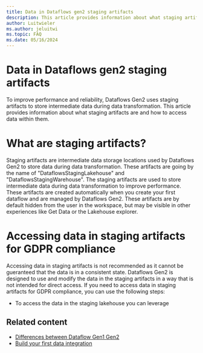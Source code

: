 ```yaml
---
title: Data in Dataflows gen2 staging artifacts
description: This article provides information about what staging artifacts are and how to access data wihtin them.
author: Luitwieler
ms.author: jeluitwi
ms.topic: FAQ
ms.date: 05/16/2024
---
```


# Data in Dataflows gen2 staging artifacts

To improve performance and reliability, Dataflows Gen2 uses staging artifacts to store intermediate data during data transformation. This article provides information about what staging artifacts are and how to access data within them.

# What are staging artifacts?

Staging artifacts are intermediate data storage locations used by Dataflows Gen2 to store data during data transformation. These artifacts are going by the name of "DataflowsStagingLakehouse" and "DataflowsStagingWarehouse". The staging artifacts are used to store intermediate data during data transformation to improve performance. These artifacts are created automatically when you create your first dataflow and are managed by Dataflows Gen2. These artifacts are by default hidden from the user in the workspace, but may be visible in other experiences like Get Data or the Lakehouse explorer. 

# Accessing data in staging artifacts for GDPR compliance

Accessing data in staging artifacts is not recommended as it cannot be gueranteed that the data is in a consistent state. Dataflows Gen2 is designed to use and modify the data in the staging artifacts in a way that is not intended for direct access. If you need to access data in staging artifacts for GDPR compliance, you can use the following steps:

- To access the data in the staging lakehouse you can leverage 

## Related content

- [Differences between Dataflow Gen1 Gen2](dataflows-gen2-overview.md)
- [Build your first data integration](transform-data.md)
